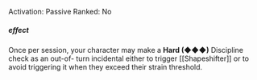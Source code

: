 Activation: Passive
Ranked: No
##### effect
Once per session, your character may make a
**Hard (◆◆◆)** Discipline check as an out-of-
turn incidental either to trigger [[Shapeshifter]]
or to avoid triggering it when they exceed
their strain threshold.
